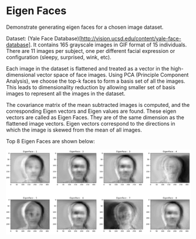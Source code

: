 # Eigen Faces
Demonstrate generating eigen faces for a chosen image dataset.

Dataset: (Yale Face Database)[http://vision.ucsd.edu/content/yale-face-database]. It contains 165 grayscale images in GIF format of 15 individuals. There are 11 images per subject, one per different facial expression or configuration (sleepy, surprised, wink, etc).

Each image in the dataset is flattened and treated as a vector in the high-dimensional vector space of face images. Using PCA (Principle Component Analysis), we choose the top-k faces to form a basis set of all the images.
This leads to dimensionality reduction by allowing smaller set of basis images to represent all the images in the dataset.

The covariance matrix of the mean subtracted images is computed, and the corresponding Eigen vectors and Eigen values are found. These eigen vectors are called as Eigen Faces. 
They are of the same dimension as the flattened image vectors. Eigen vectors correspond to the directions in which the image is skewed from the mean of all images.


Top 8 Eigen Faces are shown below: 

![](result.jpg)

